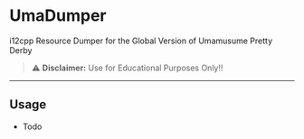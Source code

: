 # UmaDumper
i12cpp Resource Dumper for the Global Version of Umamusume Pretty Derby


> ⚠️ **Disclaimer:** Use for Educational Purposes Only!!
---
## Usage
- Todo
